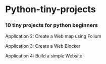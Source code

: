 # Python-tiny-projects

### 10 tiny projects for python beginners

Application 2: Create a Web map using Folium

Application 3: Create a Web Blocker

Application 4: Build a simple Website

